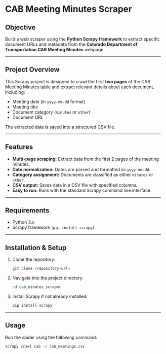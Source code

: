 # CAB Meeting Minutes Scraper

## Objective

Build a web scraper using the **Python Scrapy framework** to extract specific document URLs and metadata from the **Colorado Department of Transportation CAB Meeting Minutes** webpage.

---

## Project Overview

This Scrapy project is designed to crawl the first **two pages** of the CAB Meeting Minutes table and extract relevant details about each document, including:

- Meeting date (in `yyyy-mm-dd` format)
- Meeting title
- Document category (`minutes` or `other`)
- Document URL

The extracted data is saved into a structured CSV file.

---

## Features

- **Multi-page scraping:** Extract data from the first 2 pages of the meeting minutes.
- **Date normalization:** Dates are parsed and formatted as `yyyy-mm-dd`.
- **Category assignment:** Documents are classified as either `minutes` or `other`.
- **CSV output:** Saves data in a CSV file with specified columns.
- **Easy to run:** Runs with the standard Scrapy command line interface.

---

## Requirements

- Python 3.x
- Scrapy framework (`pip install scrapy`)

---

## Installation & Setup

1. Clone the repository:
    ```bash
    git clone <repository-url>
    ```
2. Navigate into the project directory:
    ```bash
    cd cab_minutes_scraper
    ```
3. Install Scrapy if not already installed:
    ```bash
    pip install scrapy
    ```

---

## Usage

Run the spider using the following command:

```bash
scrapy crawl cab -o cab_meetings.csv
